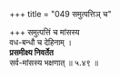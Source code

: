 +++
title = "049 समुत्पत्तिञ् च"

+++
समुत्पत्तिं च मांसस्य  
वध-बन्धौ च देहिनाम् ।  
**प्रसमीक्ष्य निवर्तेत**  
सर्व-मांसस्य भक्षणात्  ॥ ५.४९ ॥